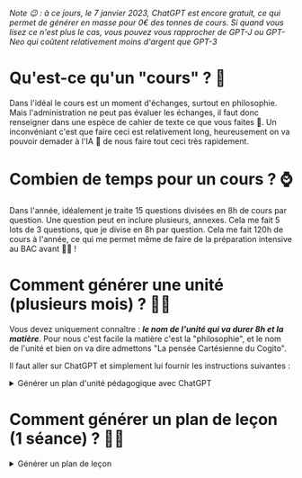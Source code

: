 *Note 😉 : à ce jours, le 7 janvier 2023, ChatGPT est encore gratuit, ce qui permet de générer en masse pour 0€ des tonnes de cours. Si quand vous lisez ce n'est plus le cas, vous pouvez vous rapprocher de GPT-J ou GPT-Neo qui coûtent relativement moins d'argent que GPT-3*

# Qu'est-ce qu'un "cours" ? 🤨

Dans l'idéal le cours est un moment d'échanges, surtout en philosophie. Mais l'administration ne peut pas évaluer les échanges, il faut donc renseigner dans une espèce de
cahier de texte ce que vous faites 📘.
Un inconvéniant c'est que faire ceci est relativement long, heureusement on va pouvoir demader à l'IA 🤖 de nous faire tout ceci très rapidement.

# Combien de temps pour un cours ? ⌚
Dans l'année, idéalement je traite 15 questions divisées en 8h de cours par question. Une question peut en inclure plusieurs, annexes. Cela me fait 5 lots de 3 questions, que je divise en 8h par question. 
Cela me fait 120h de cours à l'année, ce qui me permet même de faire de la préparation intensive au BAC avant 👨‍🎓 !

# Comment générer une unité (plusieurs mois) ? 🧙‍♂️

Vous devez uniquement connaître : ***le nom de l'unité qui va durer 8h et la matière***. Pour nous c'est facile la matière c'est la "philosophie", et le nom de l'unité et bien on va dire admettons "La pensée Cartésienne du Cogito".

Il faut aller sur ChatGPT et simplement lui fournir les instructions suivantes : 


<details>
  <summary>Générer un plan d'unité pédagogique avec ChatGPT</summary>
  
### [1] : Présentation globable de l'unité 
```
Le nom de l'unité : La pensée cartésienne du Cogito
Matière ou cours : Philosophie

Cette unité devrait couvrir :
```
⚠ Attention à bien modifier le nom de l'unité et la matière 

<details>
  <summary>Le résultat</summary>
    
  ```
La définition de la pensée cartésienne et son importance dans l'histoire de la philosophie
La théorie de la connaissance de Descartes, notamment son célèbre "cogito ergo sum" (je pense donc je suis)
L'influence de la pensée de Descartes sur la philosophie moderne et contemporaine
Les critiques de la pensée de Descartes et les réponses qu'il a apportées à ces critiques
Les principaux textes de Descartes et leur contribution à la pensée cartésienne
Les applications pratiques de la pensée cartésienne, notamment dans les domaines de la science et de la technologie
  ```
  
</details>


---



### [2] : Les objectifs de l'unité
```
Voic la liste des normes et objectifs de cette unité :
```

<details>
  <summary>Le résultat</summary>
    
  ```
Comprendre les idées clés de la pensée de Descartes et leur importance dans l'histoire de la philosophie
Analyser les arguments de Descartes et évaluer leur force et leur validité
Expliquer comment la pensée de Descartes a influencé la philosophie moderne et contemporaine
Apprécier l'importance de la méthode cartésienne et sa contribution à la science et à la technologie
Réfléchir sur les implications éthiques de la pensée de Descartes et sur les limites de sa théorie de la connaissance
Développer des compétences de lecture et de compréhension de textes philosophiques complexes.
  ```
  
</details>



---


### [3] : Sommaire du contenu des jours
```
Voici ce qui pourrait être couvert pendant les 8 jours de l'unité sur la pensée cartésienne :

Jour 1:
```
⚠ Attention à bien modifier le nombre de jours 

<details>
  <summary>Le résultat</summary>
    
  ```
Jour 1: Introduction à la pensée de Descartes et à son contexte historique

Présentation de Descartes et de son œuvre principale, les "Méditations métaphysiques"
Définition de la pensée cartésienne et son importance dans l'histoire de la philosophie
Présentation des grands courants de pensée qui ont précédé Descartes et qui ont influencé sa réflexion
  
  
  
Jour 2: La théorie de la connaissance de Descartes

Présentation de la méthode cartésienne et de ses étapes
Analyse du célèbre "cogito ergo sum" (je pense donc je suis) et de sa signification
Explication de la distinction de Descartes entre l'esprit et la matière
  
  
  
Jour 3: L'influence de la pensée de Descartes sur la philosophie moderne et contemporaine

Exemples de la façon dont la pensée de Descartes a influencé la philosophie moderne et contemporaine
Analyse des principales critiques de la pensée de Descartes et des réponses qu'il a apportées à ces critiques
  
  
  
Jour 4: Les textes de Descartes et leur contribution à la pensée cartésienne

Présentation des principaux textes de Descartes et de leur contenu
Analyse de l'importance de ces textes pour la compréhension de la pensée de Descartes
  
  
  
Jour 5: La science et la technologie selon Descartes

Présentation de l'importance de la méthode cartésienne pour la science et la technologie
Analyse de la façon dont la pensée de Descartes a influencé le développement de la science moderne
  
  
  
Jour 6: Ethique et limites de la pensée de Descartes

Réflexion sur les implications éthiques de la pensée de Descartes
Analyse des limites de la théorie de la connaissance de Descartes
  
  
  
Jour 7: Résumé et synthèse de la pensée de Descartes

Résumé des idées clés de la pensée de Descartes et de leur importance
Synthèse de l'influence de Descartes sur la philosophie moderne et contemporaine
  
  
  
Jour 8: Évaluation et conclusion de l'unité sur la pensée cartésienne

Évaluation des connaissances acquises au cours de l'unité
Conclusion sur l'importance de la pensée de Descartes dans l'histoire de la philosophie et sur sa pertinence pour la réflexion contemporaine.
  ```
  
</details>


---



### [4] : Le détail pour chaque jours
```
Pour le jour 1 je veux : 

Aperçu de la leçon :
Objectifs des élèves :
Questions Essentielles : 
```
⚠ Attention à bien modifier le jours


<details>
  <summary>Le résultat</summary>
    
  ```
Voici ce que pourrait être l'aperçu de la leçon du jour 1 de l'unité sur la pensée cartésienne :

Aperçu de la leçon :

Introduction à René Descartes et à son œuvre principale, les "Méditations métaphysiques"
Définition de la pensée cartésienne et son importance dans l'histoire de la philosophie
Présentation des grands courants de pensée qui ont précédé Descartes et qui ont influencé sa réflexion
  
  
  
Objectifs des élèves :

Connaître les principales informations sur René Descartes et sur son œuvre
Comprendre ce qu'est la pensée cartésienne et son importance dans l'histoire de la philosophie
Savoir quels courants de pensée ont précédé Descartes et ont influencé sa réflexion
  
  
  
Questions essentielles :

Qui était René Descartes et quelle est son œuvre principale ?
Qu'est-ce que la pensée cartésienne et pourquoi est-elle importante dans l'histoire de la philosophie ?
Quelles étaient les principales idées des courants de pensée qui ont précédé Descartes et qui ont influencé sa réflexion ?
  ```
  
</details>


---



### [5] : Quelques idées de contenu
```
Pour le jour 1 je veux : 

Plan du cours : 
Document pédagogique : 
```

<details>
  <summary>Le résultat</summary>
    
  ```
Voici ce qui pourrait être inclus dans le plan de la leçon du jour 1 de l'unité sur la pensée cartésienne :

- Introduction à Descartes et à son œuvre (5 minutes)
  Présentation de Descartes et de son parcours
  Présentation de son œuvre principale, les "Méditations métaphysiques"
  
- Définition de la pensée cartésienne et son importance dans l'histoire de la philosophie (10 minutes)
  Qu'est-ce que la pensée cartésienne ?
  Pourquoi est-elle importante dans l'histoire de la philosophie ?
  
- Présentation des grands courants de pensée qui ont précédé Descartes et qui ont influencé sa réflexion (10 minutes)
  Quels sont les principaux courants de pensée qui ont précédé Descartes et qui ont influencé sa réflexion ?

- Mise en pratique : discussion en groupe sur l'importance de la pensée de Descartes (10 minutes)
  En quoi la pensée de Descartes est-elle encore pertinente aujourd'hui ?

  - Conclusion et résumé de la leçon (5 minutes)

• Document pédagogique :
  Fiche de synthèse sur la vie et l'œuvre de Descartes
  Diapositives sur la définition de la pensée cartésienne et son importance dans l'histoire de la philosophie
  Liste des courants de pensée qui ont précédé Descartes et qui ont influencé sa réflexion
  Questions de discussion en groupe sur l'importance de la pensée de Descartes aujourd'hui.
  ```
  
</details>

</details>

# Comment générer un plan de leçon (1 séance) ? 🧙‍♂️

<details>
  <summary>Générer un plan de leçon</summary>
    
Il suffit de lui indiquer le jour (1 à 8) :
  
```
Pour le jours 1 :
But du cours : 
Les différents objectifs :
Matériaux éventuellement nécessaires :
Introduction et anticipation :
Pratique modélisée :
Pratique guidée :
Pratique autonome : 
Conclusion : 
```

<details>
  <summary>Le résultat</summary>
    
  ```
Voici ce qui pourrait être inclus dans le plan de la leçon du jour 1 de l'unité sur la pensée cartésienne :

• But du cours :
Présenter les principales informations sur René Descartes et sur son œuvre
Comprendre ce qu'est la pensée cartésienne et son importance dans l'histoire de la philosophie
Savoir quels courants de pensée ont précédé Descartes et ont influencé sa réflexion

• Les différents objectifs :
Connaître les principales informations sur René Descartes et sur son œuvre
Comprendre ce qu'est la pensée cartésienne et son importance dans l'histoire de la philosophie
Savoir quels courants de pensée ont précédé Descartes et ont influencé sa réflexion

• Matériaux éventuellement nécessaires :
Fiche de synthèse sur la vie et l'œuvre de Descartes
Diapositives sur la définition de la pensée cartésienne et son importance dans l'histoire de la philosophie
Liste des courants de pensée qui ont précédé Descartes et qui ont influencé sa réflexion
Questions de discussion en groupe sur l'importance de la pensée de Descartes aujourd'hui


• Introduction et anticipation :
Présentation de l'unité sur la pensée cartésienne et de son importance dans l'histoire de la philosophie
Présentation des objectifs de la leçon
Présentation du plan de la leçon et des activités prévues


• Pratique modélisée :
Présentation de la vie et de l'œuvre de Descartes par le professeur (5 minutes)
Présentation de la définition de la pensée cartésienne et de son importance dans l'histoire de la philosophie par le professeur (10 minutes)
Présentation des courants de pensée qui ont précédé Descartes et qui ont influencé sa réflexion par le professeur (10 minutes)


• Pratique guidée :
  Mise en pratique : discussion en groupe sur l'importance de la pensée de Descartes (10 minutes)
  Encadrement du professeur pour aider les élèves à formuler leurs idées et à structurer leur argumentation

• Pratique autonome :
  Travail individuel : rédaction d'un court texte sur l'importance de la pensée de Descartes aujourd'hui (15 minutes)

• Conclusion :

Résumé des principaux points de la leçon (5 minutes)
Importance de la pensée de Descartes dans l'histoire de la philosophie et aujourd'hui (5 minutes)
Présentation des devoirs pour la prochaine leçon (5 minutes)
Remerciements et fin de la leçon (5 minutes).
  
  ```
  
</details>
  
  
</details>

